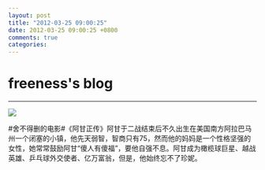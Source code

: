 ```yaml
---
layout: post
title: "2012-03-25 09:00:25"
date: 2012-03-25 09:00:25 +0800
comments: true
categories: 
---
```


# freeness's blog

----------

![](http://okqmqrbgo.bkt.clouddn.com/201203250900251.jpg)

>
\#舍不得删的电影\#《阿甘正传》阿甘于二战结束后不久出生在美国南方阿拉巴马州一个闭塞的小镇，他先天弱智，智商只有75，然而他的妈妈是一个性格坚强的女性，她常常鼓励阿甘“傻人有傻福”，要他自强不息。阿甘成为橄榄球巨星、越战英雄、乒乓球外交使者、亿万富翁，但是，他始终忘不了珍妮。